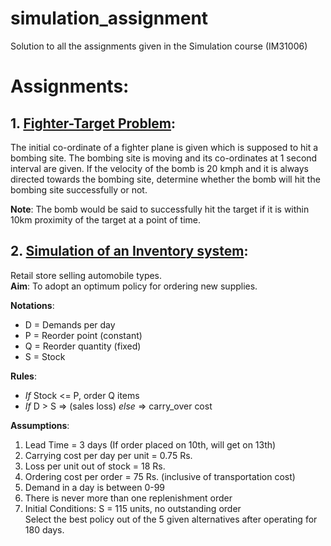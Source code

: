 # simulation_assignment

Solution to all the assignments given in the Simulation course (IM31006)

# Assignments:
  ## 1. [Fighter-Target Problem](assignment1.py):

The initial co-ordinate of a fighter plane is given which is supposed to hit a bombing site. The bombing site is moving and its co-ordinates at 1 second interval are given. If the velocity of the bomb is 20 kmph and it is always directed towards the bombing site, determine whether the bomb will hit the bombing site successfully or not.

**Note**: The bomb would be said to successfully hit the target if it is within 10km proximity of the target at a point of time.

  ## 2. [Simulation of an Inventory system](assignment2.py):

Retail store selling automobile types.<br>
  **Aim**: To adopt an optimum policy for ordering new supplies.

  **Notations**:
  - D = Demands per day
  - P = Reorder point (constant)
  - Q = Reorder quantity (fixed)
  - S = Stock

   **Rules**:
   - *If* Stock <= P, order Q items
   - *If* D > S => (sales loss) *else* => carry_over cost

  **Assumptions**:
  1. Lead Time = 3 days (If order placed on 10th, will get on 13th)
  2. Carrying cost per day per unit = 0.75 Rs.
  3. Loss per unit out of stock = 18 Rs.
  4. Ordering cost per order = 75 Rs. (inclusive of transportation cost)
  5. Demand in a day is between 0-99
  6. There is never more than one replenishment order
  7. Initial Conditions: S = 115 units, no outstanding order<br>
  Select the best policy out of the 5 given alternatives after operating for 180 days.

